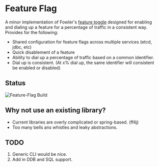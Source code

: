 # Feature Flag
A minor implementation of Fowler's [feature toggle](https://martinfowler.com/articles/feature-toggles.html) 
designed for enabling and dialing up a feature for a percentage of traffic in
a consistent way. Provides for the following:

* Shared configuration for feature flags across multiple services (etcd, jdbc, etc)
* Quick disablement of a feature
* Ability to dial up a percentage of traffic based on a common identifier.
* Dial up is consistent. (At x% dial up, the same identifier will consistent be enabled or disabled)


## Status
![Feature-Flag Build](https://github.com/wolpert/feature-flag/actions/workflows/gradle.yml/badge.svg)

## Why not use an existing library?

* Current libraries are overly complicated or spring-based. (ff4j)
* Too many bells ans whistles and leaky abstractions. 

## TODO
1. Generic CLI would be nice.
2. Add in DDB and SQL support.